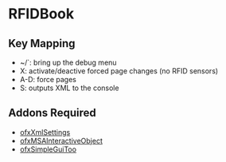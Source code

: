 # RFIDBook

## Key Mapping
- ~/`:	bring up the debug menu
- X:	activate/deactive forced page changes (no RFID sensors)
- A-D:	force pages
- S:	outputs XML to the console

## Addons Required
- [ofxXmlSettings](https://github.com/stecca/ofxXmlSettings "ofxXmlSettings")
- [ofxMSAInteractiveObject](https://github.com/memo/ofxMSAInteractiveObject "ofxMSAInteractiveObject")
- [ofxSimpleGuiToo](https://github.com/memo/ofxSimpleGuiToo "ofxSimpleGuiToo")

